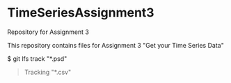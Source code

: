 # TimeSeriesAssignment3
Repository for Assignment 3

This repository contains files for Assignment 3 "Get your Time Series Data"

$ git lfs track "*.psd"
> Tracking "*.csv"
